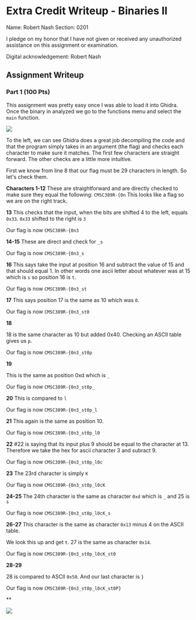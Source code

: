 # Extra Credit Writeup - Binaries II

Name: Robert Nash
Section: 0201

I pledge on my honor that I have not given or received any unauthorized
assistance on this assignment or examination.

Digital acknowledgement: Robert Nash

## Assignment Writeup

### Part 1 (100 Pts)

This assignment was pretty easy once I was able to load it into Ghidra. Once the binary in analyzed we go to the functions menu and select the `main` function. 

![](/Users/robertnash/Desktop/ghidra.png)

To the left, we can see Ghidra does a great job decompiling the code and that the program simply takes in an argument (the flag) and checks each character to make sure it matches. The first few characters are straight forward. The other checks are a little more intuitive.

First we know from line 8 that our flag must be 29 characters in length. So let's check them.

**Characters 1-12**
These are straightforward and are directly checked to make sure they equal the following:
`CMSC389R-{0n`
This looks like a flag so we are on the right track.

**13**
This checks that the input, when the bits are shifted 4 to the left, equals `0x33`. `0x33` shifted to the right is `3`

Our flag is now `CMSC389R-{0n3`

**14-15**
These are direct and check for `_s`

Our flag is now `CMSC389R-{0n3_s`

**16**
This says take the input at position 16 and subtract the value of 15 and that should equal 1. In other words one ascii letter about whatever was at 15 which is `s` so position 16 is `t`.

Our flag is now `CMSC389R-{0n3_st`

**17**
This says position 17 is the same as 10 which was `0`.

Our flag is now `CMSC389R-{0n3_st0`

**18**

18 is the same character as 10 but added 0x40. Checking an ASCII table gives us `p`.

Our flag is now `CMSC389R-{0n3_st0p`

**19**

This is the same as position 0xd which is `_`

Our flag is now `CMSC389R-{0n3_st0p_`

**20**
 This is compared to `l`
 
 Our flag is now `CMSC389R-{0n3_st0p_l`
 
 **21**
 This again is the same as position 10.
 
 Our flag is now `CMSC389R-{0n3_st0p_l0`
 
 **22**
 #22 is saying that its input plus 9 should be equal to the character at 13. Therefore we take the hex for ascii character 3 and subract 9.
 
 Our flag is now `CMSC389R-{0n3_st0p_l0c`
 
 **23**
The 23rd character is simply `K`

Our flag is now `CMSC389R-{0n3_st0p_l0cK`

**24-25**
The 24th character is the same as character `0xd` which is `_` and 25 is `s`

Our flag is now `CMSC389R-{0n3_st0p_l0cK_s`

**26-27**
This character is the same as character `0x13` minus 4 on the ASCII table.

We look this up and get `t`. 27 is the same as character `0x14`.

Our flag is now `CMSC389R-{0n3_st0p_l0cK_st0`

**28-29**

28 is compared to ASCII `0x50`. And our last character is `}`

Our flag is now `CMSC389R-{0n3_st0p_l0cK_st0P}`

**

![](/Users/robertnash/Desktop/flag.png)
    
